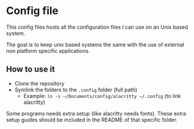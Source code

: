 # Config file

This config files hosts all the configuration files I can use on an Unix based system.

The goal is to keep unix based systems the same with the use of external non platform specific applications.

## How to use it

- Clone the repository
- Symlink the folders to the `.config` folder (full path)
    - Example: `ln -s ~/Documents/config/alacritty ~/.config` (to link alacritty)


Some programs needs extra setup (like alacritty needs fonts). These extra setup guides should be included in the 
README of that specific folder. 
